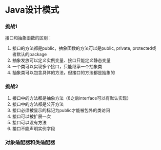 # Java设计模式

### 挑战1 

接口和抽象函数的区别：

1. 接口的方法都是public，抽象函数的方法可以是public, private, protected或者默认的package
2. 抽象发放可以定义实例变量、接口只能定义静态变量
3. 一个类可以实现多个接口，只能继承一个抽象类
4. 抽象类可以包含具体的方法，但接口的方法都是抽象的

### 挑战2

1. 接口中的方法都是抽象方法（8之后interface可以有默认实现）
2. 接口中的方法都是公开方法
3. 接口必须被显示的标记为public才能被包外的类访问
4. 接口可以被扩展一次
5. 接口可以没有方法
6. 接口不能声明实例字段

### 对象适配器和类适配器

